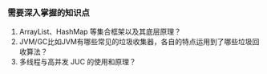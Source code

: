 ### 需要深入掌握的知识点

1. ArrayList、HashMap 等集合框架以及其底层原理？
2. JVM/GC比如JVM有哪些常见的垃圾收集器，各自的特点运用到了哪些垃圾回收算法？
3. 多线程与高并发 JUC 的使用和原理？

